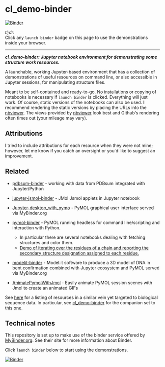 # cl_demo-binder


[![Binder](https://mybinder.org/badge_logo.svg)](https://mybinder.org/v2/gh/fomightez/cl_demo-binder/master?filepath=index.ipynb)


*tl;dr:*  
Click any `launch binder` badge on this page to use the demonstrations inside your browser.

------


***cl_demo-binder:  Jupyter notebook environment for demonstrating some structure work resources.***

A launchable, working Jupyter-based environment that has a collection of demonstrations of useful resources on command line, or also accessible in Jupyter sessions, for manipulating structure files.

Meant to be self-contained and ready-to-go. No installations or copying of notebooks is necessary if `launch binder` is clicked. Everything will just work. Of course, static versions of the notebooks can also be used. I recommend rendering the static versions by placing the URLs into the [nbviewer](https://nbviewer.jupyter.org/). The views provided by [nbviewer](https://nbviewer.jupyter.org/) look best and Github's rendering often times out (your mileage may vary).


## Attributions

I tried to include attributions for each resource when they were not mine; however, let me know if you catch an oversight or you'd like to suggest an improvement.

## Related 

- [pdbsum-binder](https://github.com/fomightez/pdbsum-binder) - working with data from PDBsum integrated with Jupyter/Python
- [jupyter-jsmol-binder](https://github.com/fomightez/jupyter-jsmol-binder) - JMol Jsmol applets in Jupyter notebook
- [Jupyter-desktop_with_pymo](https://github.com/fomightez/Jupyter-desktop_with_pymol) - PyMOL graphical user interface served via MyBinder.org
- [pymol-binder](https://github.com/fomightez/pymol-binder) - PyMOL running headless for command line/scripting and interaction with Python.

    - In particular there are several notebooks dealing with fetching structures and color them.
    - [Demo of iterating over the residues of a chain and reporting the secondary structure designation assigned to each residue.](https://github.com/fomightez/pymol-binder/blob/master/notebooks/demo_residue_secondary_structure.ipynb)
    
- [modelit-binder](https://github.com/fomightez/modelit-binder) - Model.it software to produce a 3D model of DNA in bent confirmation combined with Jupyter ecosystem and PyMOL served via MyBinder.org
- [AnimatePymolWithJmol](https://github.com/fomightez/AnimatePymolWithJmol) - Easily animate PyMOL session scenes with Jmol to create an animated GIFs

See [here](https://github.com/fomightez/sequencework/blob/master/README.md#related-binderized-utilities) for a listing of resources in a similar vein yet targeted to biological sequence data. In particular, see [cl_demo-binder](https://github.com/fomightez/cl_demo-binder) for the companion set to this one.

## Technical notes

This repository is set up to make use of the binder service offered by [MyBinder.org](https://mybinder.org/). See their site for more information about Binder.


Click `launch binder` below to start using the demonstrations.

[![Binder](https://mybinder.org/badge_logo.svg)](https://mybinder.org/v2/gh/fomightez/cl_demo-binder/master?filepath=index.ipynb)
